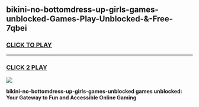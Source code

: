 
## bikini-no-bottomdress-up-girls-games-unblocked-Games-Play-Unblocked-&-Free-7qbei
<h3>
<a href="https://premium76.site?title=bikini-no-bottomdress-up-girls-games-unblocked&ref=24A">CLICK TO PLAY</a></h3>
<hr>

<h3>
<a href="https://premium76.site?title=bikini-no-bottomdress-up-girls-games-unblocked&ref=24A">CLICK 2 PLAY</a>
  
</h3>

<a href="https://premium76.site?title=bikini-no-bottomdress-up-girls-games-unblocked&ref=24A"><img src="https://clearcache.store/games.png"></a>


**bikini-no-bottomdress-up-girls-games-unblocked games unblocked: Your Gateway to Fun and Accessible Online Gaming**
